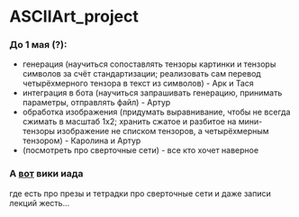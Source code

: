 # ASCIIArt_project
### До 1 мая (?):
   * генерация (научиться сопоставлять тензоры картинки и тензоры символов за счёт стандартизации; реализовать сам перевод четырёхмерного тензора в текст из символов) - Арк и Тася
   * интеграция в бота (научиться запрашивать генерацию, принимать параметры, отправлять файл) - Артур
   * обработка изображения (придумать выравнивание, чтобы не всегда сжимать в масштаб 1x2; хранить сжатое и разбитое на мини-тензоры изображение не списком тензоров, а четырёхмерным тензором) - Каролина и Артур
   * (посмотреть про сверточные сети) - все кто хочет наверное

### А [вот](http://wiki.cs.hse.ru/%D0%9E%D1%81%D0%BD%D0%BE%D0%B2%D1%8B_%D0%B3%D0%BB%D1%83%D0%B1%D0%B8%D0%BD%D0%BD%D0%BE%D0%B3%D0%BE_%D0%BE%D0%B1%D1%83%D1%87%D0%B5%D0%BD%D0%B8%D1%8F) вики иада
где есть про презы и тетрадки про сверточные сети и даже записи лекций жесть...
